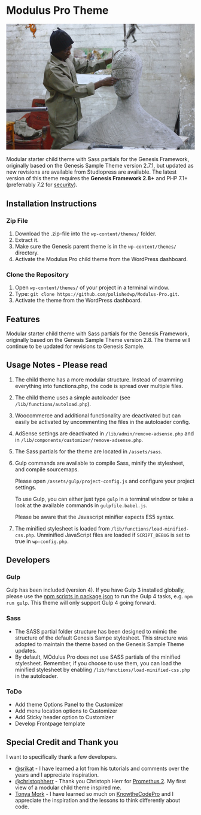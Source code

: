 # Modulus Pro Theme

![Title](screenshot.png)

Modular starter child theme with Sass partials for the Genesis Framework, originally based on the Genesis Sample Theme version 2.7.1, but updated as new revisions are available from Studiopress are available. The latest version of this theme requires the **Genesis Framework 2.8+** and PHP 7.1+ (preferrably 7.2 for [security](http://php.net/supported-versions.php)). 


## Installation Instructions

### Zip File

1.  Download the .zip-file into the `wp-content/themes/` folder.
2.  Extract it.
3.  Make sure the Genesis parent theme is in the `wp-content/themes/` directory.
4.  Activate the Modulus Pro child theme from the WordPress dashboard.

### Clone the Repository

1.  Open `wp-content/themes/` of your project in a terminal window.
2.  Type: `git clone https://github.com/polishedwp/Modulus-Pro.git`.
3.  Activate the theme from the WordPress dashboard.

## Features  
Modular starter child theme with Sass partials for the Genesis Framework, originally based on the Genesis Sample Theme version 2.8. The theme will continue to be updated for revisions to Genesis Sample. 


## Usage Notes - Please read

1.  The child theme has a more modular structure.
    Instead of cramming everything into functions.php, the code is spread over multiple files.
2.  The child theme uses a simple autoloader (see `/lib/functions/autoload.php`).
4.  Woocommerce and additional functionality are deactivated but can easily be activated by uncommenting the files in the autoloader config.
5.  AdSense settings are deactivated in `/lib/admin/remove-adsense.php` and in `/lib/components/customizer/remove-adsense.php`.
6.  The Sass partials for the theme are located in `/assets/sass`. 
8.  Gulp commands are available to compile Sass, minify the stylesheet, and compile sourcemaps.

    Please open `/assets/gulp/project-config.js` and configure your project settings.

    To use Gulp, you can either just type `gulp` in a terminal window or take a look at the available commands in `gulpfile.babel.js`.

    Please be aware that the Javascript minifier expects ES5 syntax.
    

10. The minified stylesheet is loaded from `/lib/functions/load-minified-css.php`. Unminified JavaScript files are loaded if `SCRIPT_DEBUG` is set to true in `wp-config.php`.


## Developers 

### Gulp
Gulp has been included (version 4). If you have Gulp 3 installed globally, please use the [npm scripts in package.json](https://github.com/polishedwp/Modulus-Pro/blob/develop/package.json) to run the Gulp 4 tasks, e.g. `npm run gulp`. This theme will only support Gulp 4 going forward.   

### Sass  
* The SASS partial folder structure has been designed to mimic the structure of the default Genesis Sampe stylesheet. This structure was adopted to maintain the theme based on the Genesis Sample Theme updates. 
* By default, MOdulus Pro does not use SASS partials of the minified stylesheet. Remember, if you choose to use them, you can load the minified stylesheet by enabling `/lib/functions/load-minified-css.php` in the autoloader.   

### ToDo 
* Add theme Options Panel to the Customizer
* Add menu location options to Customizer 
* Add Sticky header option to Customizer 
* Develop Frontpage template 

## Special Credit and Thank you

I want to specifically thank a few developers. 

* [@srikat](https://github.com/srikat) - I have learned a lot from his tutorials and comments over the years and I appreciate inspiration. 
* [@christophherr](https://github.com/christophherr) - Thank you Christoph Herr for [Promethus 2](https://github.com/christophherr/prometheus). My first view of a modular child theme inspired me.
* [Tonya Mork](https://github.com/hellofromtonya) - I have learned so much on [KnowtheCodePro](http://knowthecode.io/) and I appreciate the inspiration and the lessons to think differently about code. 


